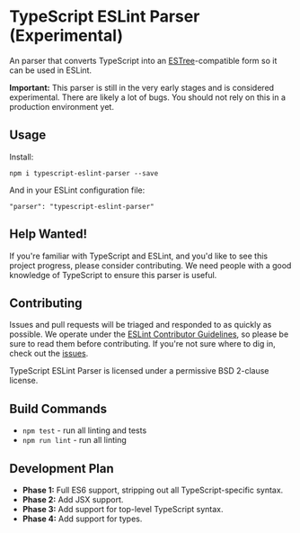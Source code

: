 # TypeScript ESLint Parser (Experimental)

An parser that converts TypeScript into an [ESTree](https://github.com/estree/estree)-compatible form so it can be used in ESLint.

**Important:** This parser is still in the very early stages and is considered experimental. There are likely a lot of bugs. You should not rely on this in a production environment yet.

## Usage

Install:

```
npm i typescript-eslint-parser --save
```

And in your ESLint configuration file:

```
"parser": "typescript-eslint-parser"
```

## Help Wanted!

If you're familiar with TypeScript and ESLint, and you'd like to see this project progress, please consider contributing. We need people with a good knowledge of TypeScript to ensure this parser is useful.

## Contributing

Issues and pull requests will be triaged and responded to as quickly as possible. We operate under the [ESLint Contributor Guidelines](http://eslint.org/docs/developer-guide/contributing), so please be sure to read them before contributing. If you're not sure where to dig in, check out the [issues](https://github.com/eslint/typescript-eslint-parser/issues).

TypeScript ESLint Parser is licensed under a permissive BSD 2-clause license.

## Build Commands

* `npm test` - run all linting and tests
* `npm run lint` - run all linting

## Development Plan

* **Phase 1:** Full ES6 support, stripping out all TypeScript-specific syntax.
* **Phase 2:** Add JSX support.
* **Phase 3:** Add support for top-level TypeScript syntax.
* **Phase 4:** Add support for types.
